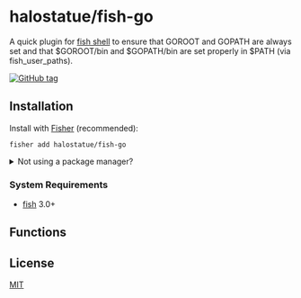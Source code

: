 # halostatue/fish-go

A quick plugin for <a href="https://fishshell.com" title="friendly
interactive shell">fish shell</a> to ensure that GOROOT and GOPATH are always
set and that $GOROOT/bin and $GOPATH/bin are set properly in $PATH (via
fish_user_paths).

[![GitHub tag](https://img.shields.io/github/tag/halostatue/fish-go.svg)](https://github.com/halostatue/fish-go/releases)

## Installation

Install with [Fisher](https://github.com/jorgebucaran/fisher) (recommended):

```fish
fisher add halostatue/fish-go
```

<details>
<summary>Not using a package manager?</summary>

---

Copy `conf.d/*.fish` to your fish configuration directory preserving the
directory structure.
</details>

### System Requirements

- [fish](https://github.com/fish-shell/fish-shell) 3.0+

## Functions

## License

[MIT](LICENCE.md)
